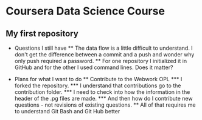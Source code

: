 # Coursera Data Science Course

## My first repository

* Questions I still have
** The data flow is a little difficult to understand.  I don't get the difference between a commit and a push and wonder why only push required a password.
** For one repository I initialized it in GitHub and for the other I used command lines.  Does it matter?

* Plans for what I want to do
** Contribute to the Webwork OPL
*** I forked the repository.
*** I understand that contributions go to the contribution folder.
*** I need to check into how the information in the header of the .pg files are made.
*** And then how do I contribute new questions - not revisions of existing questions.
** All of that requires me to understand Git Bash and Git Hub better
